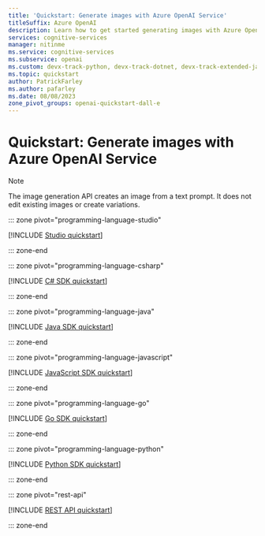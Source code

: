 ```yaml
---
title: 'Quickstart: Generate images with Azure OpenAI Service'
titleSuffix: Azure OpenAI
description: Learn how to get started generating images with Azure OpenAI Service by using the Python SDK, the REST APIs, or Azure OpenAI Studio.
services: cognitive-services
manager: nitinme
ms.service: cognitive-services
ms.subservice: openai
ms.custom: devx-track-python, devx-track-dotnet, devx-track-extended-java, devx-track-go, devx-track-js
ms.topic: quickstart
author: PatrickFarley
ms.author: pafarley
ms.date: 08/08/2023
zone_pivot_groups: openai-quickstart-dall-e
---
```


# Quickstart: Generate images with Azure OpenAI Service

> [!NOTE]
> The image generation API creates an image from a text prompt. It does not edit existing images or create variations.

::: zone pivot="programming-language-studio"

[!INCLUDE [Studio quickstart](includes/dall-e-studio.md)]

::: zone-end

::: zone pivot="programming-language-csharp"

[!INCLUDE [C# SDK quickstart](includes/dall-e-dotnet.md)]

::: zone-end

::: zone pivot="programming-language-java"

[!INCLUDE [Java SDK quickstart](includes/dall-e-java.md)]

::: zone-end

::: zone pivot="programming-language-javascript"

[!INCLUDE [JavaScript SDK quickstart](includes/dall-e-javascript.md)]

::: zone-end

::: zone pivot="programming-language-go"

[!INCLUDE [Go SDK quickstart](includes/dall-e-go.md)]

::: zone-end

::: zone pivot="programming-language-python"

[!INCLUDE [Python SDK quickstart](includes/dall-e-python.md)]

::: zone-end

::: zone pivot="rest-api"

[!INCLUDE [REST API quickstart](includes/dall-e-rest.md)]

::: zone-end
